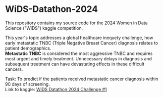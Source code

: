 # WiDS-Datathon-2024
This repository contains my source code for the 2024 Women in Data Science ("WiDS") kaggle competition. 

This year's topic addresses a global healthcare inequety challenge, how early metastatic TNBC (Triple Negative Breast Cancer) diagnosis relates to patient demographics.<br>
**Metastatic TNBC** is considered the most aggressive TNBC and requires most urgent and timely treatment. Unnecessary delays in diagnosis and subsequent treatment can have devastating effects in these difficult cancers.

Task: To predict if the patients received metastatic cancer diagnosis within 90 days of screening.<br>
Link to kaggle: [WiDS Datathon 2024 Challenge #1](https://www.kaggle.com/competitions/widsdatathon2024-challenge1)
